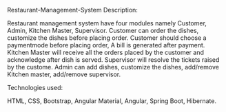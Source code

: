 Restaurant-Management-System
Description:

Restaurant management system have four modules namely Customer, Admin, Kitchen Master, Supervisor. Customer can order the dishes, customize the dishes before placing order. Customer should choose a paymentmode before placing order, A bill is generated after payment. Kitchen Master will receive all the orders placed by the customer and acknowledge after dish is served. Supervisor will resolve the tickets raised by the custome. Admin can add dishes, customize the dishes, add/remove Kitchen master, add/remove supervisor.

Technologies used:

HTML, CSS, Bootstrap, Angular Material, Angular, Spring Boot, Hibernate.

